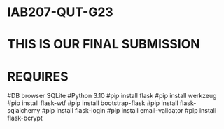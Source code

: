 # IAB207-QUT-G23
# THIS IS OUR FINAL SUBMISSION

# REQUIRES

#DB browser SQLite
#Python 3.10
#pip install flask
#pip install werkzeug
#pip install flask-wtf
#pip install bootstrap-flask
#pip install flask-sqlalchemy
#pip install flask-login
#pip install email-validator
#pip install flask-bcrypt
